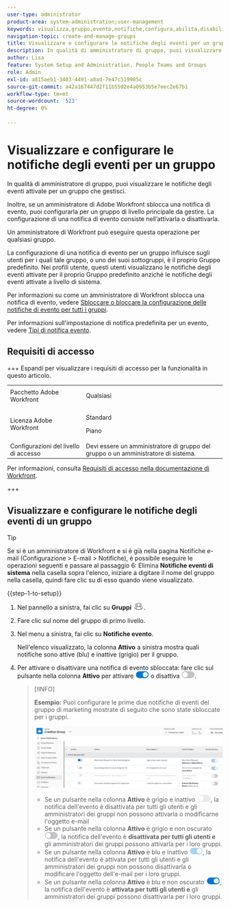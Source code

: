 ```yaml
---
user-type: administrator
product-area: system-administration;user-management
keywords: visualizza,gruppo,evento,notifiche,configura,abilita,disabilita
navigation-topic: create-and-manage-groups
title: Visualizzare e configurare le notifiche degli eventi per un gruppo
description: In qualità di amministratore di gruppo, puoi visualizzare le notifiche degli eventi attivate per un gruppo che gestisci. Inoltre, se un amministratore di Adobe Workfront sblocca una notifica di evento, puoi configurarla per un gruppo di livello principale da gestire. La configurazione di una notifica di evento consiste nell’attivarla o disattivarla.
author: Lisa
feature: System Setup and Administration, People Teams and Groups
role: Admin
exl-id: a815aeb1-3403-4491-a8ad-7e47c519905c
source-git-commit: a42a167447d2f11b5502e4a0953b5e7eec2e67b1
workflow-type: tm+mt
source-wordcount: '523'
ht-degree: 0%

---
```


# Visualizzare e configurare le notifiche degli eventi per un gruppo

In qualità di amministratore di gruppo, puoi visualizzare le notifiche degli eventi attivate per un gruppo che gestisci.

Inoltre, se un amministratore di Adobe Workfront sblocca una notifica di evento, puoi configurarla per un gruppo di livello principale da gestire. La configurazione di una notifica di evento consiste nell’attivarla o disattivarla.

Un amministratore di Workfront può eseguire questa operazione per qualsiasi gruppo.

La configurazione di una notifica di evento per un gruppo influisce sugli utenti per i quali tale gruppo, o uno dei suoi sottogruppi, è il proprio Gruppo predefinito. Nei profili utente, questi utenti visualizzano le notifiche degli eventi attivate per il proprio Gruppo predefinito anziché le notifiche degli eventi attivate a livello di sistema.

Per informazioni su come un amministratore di Workfront sblocca una notifica di evento, vedere [Sbloccare o bloccare la configurazione delle notifiche di evento per tutti i gruppi](../../../administration-and-setup/manage-workfront/emails/unlock-configuration-of-event-notifications-for-groups.md).

Per informazioni sull&#39;impostazione di notifica predefinita per un evento, vedere [Tipi di notifica evento](../../../administration-and-setup/manage-workfront/emails/event-notifications-available-in-wf.md).

## Requisiti di accesso

+++ Espandi per visualizzare i requisiti di accesso per la funzionalità in questo articolo.

<table style="table-layout:auto"> 
 <col> 
 <col> 
 <tbody> 
  <tr> 
   <td>Pacchetto Adobe Workfront</td> 
   <td><p>Qualsiasi</p></td> 
  </tr> 
  <tr> 
   <td>Licenza Adobe Workfront</td> 
   <td><p>Standard</p>
       <p>Piano</p></td>
  </tr>
  <tr> 
   <td>Configurazioni del livello di accesso</td> 
   <td>Devi essere un amministratore di gruppo del gruppo o un amministratore di sistema.</td>
  </tr>
 </tbody> 
</table>

Per informazioni, consulta [Requisiti di accesso nella documentazione di Workfront](/help/quicksilver/administration-and-setup/add-users/access-levels-and-object-permissions/access-level-requirements-in-documentation.md).

+++

## Visualizzare e configurare le notifiche degli eventi di un gruppo

>[!TIP]
>
>Se si è un amministratore di Workfront e si è già nella pagina Notifiche e-mail (Configurazione > E-mail > Notifiche), è possibile eseguire le operazioni seguenti e passare al passaggio 6: Elimina **Notifiche eventi di sistema** nella casella sopra l&#39;elenco, iniziare a digitare il nome del gruppo nella casella, quindi fare clic su di esso quando viene visualizzato.

{{step-1-to-setup}}

1. Nel pannello a sinistra, fai clic su **Gruppi** ![Gruppi](assets/groups-icon.png).

1. Fare clic sul nome del gruppo di primo livello.
1. Nel menu a sinistra, fai clic su **Notifiche evento**.

   Nell&#39;elenco visualizzato, la colonna **Attivo** a sinistra mostra quali notifiche sono attive (blu) e inattive (grigio) per il gruppo.

1. Per attivare o disattivare una notifica di evento sbloccata: fare clic sul pulsante nella colonna <strong>Attivo</strong> per attivare <img src="assets/email-notification-enabled-unlocked.png"> o disattiva <img src="assets/email-notification-disabled-unlocked.png">.

   >[!INFO]
   >
   >**Esempio:** Puoi configurare le prime due notifiche di eventi del gruppo di marketing mostrate di seguito che sono state sbloccate per i gruppi.</p> <p> <img src="assets/configure-group-event-notifications.png">
   >* Se un pulsante nella colonna <strong>Attivo</strong> è grigio e inattivo <img src="assets/email-notification-disabled-locked.png">, la notifica dell&#39;evento è disattivata per tutti gli utenti e gli amministratori dei gruppi non possono attivarla o modificarne l&#39;oggetto e-mail
   >* Se un pulsante nella colonna <strong>Attivo</strong> è grigio e non oscurato <img src="assets/email-notification-disabled-unlocked.png">, la notifica dell&#39;evento è <strong>disattivata per tutti gli utenti e</strong> gli amministratori dei gruppi possono attivarla per i loro gruppi.
   >* Se un pulsante nella colonna <strong>Attivo</strong> è blu e inattivo <img src="assets/email-notification-enabled-locked.png">, la notifica dell&#39;evento è attivata per tutti gli utenti e gli amministratori dei gruppi non possono disattivarla o modificare l&#39;oggetto dell&#39;e-mail per i loro gruppi.
   >* Se un pulsante nella colonna <strong>Attivo</strong> è blu e non oscurato <img src="assets/email-notification-enabled-unlocked.png">, la notifica dell&#39;evento è <strong>attivata per tutti gli utenti e</strong> gli amministratori dei gruppi possono disattivarla per i loro gruppi.

<!--
This step (with substeps) is for functionality from a Sprint 3 2021 story that got put on hold. Also see the PDF on the story for some text earlier in the article that needs to be added. 

1. To customize the email subject line of an event notification,
  1. Click the name of the event notification.
  1. In the <strong>Event Notification</strong> box that displays, in the <strong>Email Subject Line</strong> box, change the text and fields, including custom fields, then click <strong>Update</strong> to save the new subject lines for your emails.
  IMPORTANT: The names of the fields added must match the camel case syntax of our database structure. For more information about how our objects and their fields are named in the Workfront database, see the <a href="../../../wf-api/workfront-api.md" class="MCXref xref">Adobe Workfront API</a>.
  For more information about customizing the email subject line of an event notification, see <a href="../../../administration-and-setup/manage-workfront/emails/custom-email-subjects-event-notification.md" class="MCXref xref">Customize email subjects for event notifications</a>. 
-->

